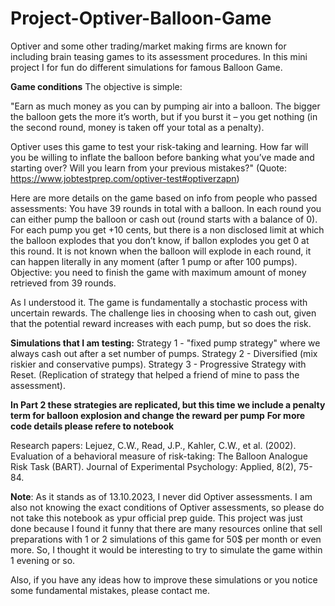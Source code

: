 # Project-Optiver-Balloon-Game
Optiver and some other trading/market making firms are known for including brain teasing games to its assessment procedures. In this mini project I for fun do different simulations for famous Balloon Game.

**Game conditions**
The objective is simple:

"Earn as much money as you can by pumping air into a balloon.
The bigger the balloon gets the more it’s worth, but if you burst it – you get nothing (in the second round, money is taken off your total as a penalty).

Optiver uses this game to test your risk-taking and learning. How far will you be willing to inflate the balloon before banking what you’ve made and starting over? Will you learn from your previous mistakes?" (Quote: https://www.jobtestprep.com/optiver-test#optiverzapn)

Here are more details on the game based on info from people who passed assessments: You have 39 rounds in total with a balloon. In each round you can either pump the balloon or cash out (round starts with a balance of 0). For each pump you get +10 cents, but there is a non disclosed limit at which the balloon explodes that you don’t know, if ballon explodes you get 0 at this round. It is not known when the balloon will explode in each round, it can happen literally in any moment (after 1 pump or after 100 pumps). Objective: you need to finish the game with maximum amount of money retrieved from 39 rounds.

As I understood it. The game is fundamentally a stochastic process with uncertain rewards. The challenge lies in choosing when to cash out, given that the potential reward increases with each pump, but so does the risk.

**Simulations that I am testing:**
Strategy 1 - "fixed pump strategy" where we always cash out after a set number of pumps.
Strategy 2 - Diversified (mix riskier and conservative pumps).
Strategy 3 - Progressive Strategy with Reset. (Replication of strategy that helped a friend of mine to pass the assessment).

**In Part 2 these strategies are replicated, but this time we include a penalty term for balloon explosion and change the reward per pump**
**For more code details please refere to notebook**

Research papers: Lejuez, C.W., Read, J.P., Kahler, C.W., et al. (2002). Evaluation of a behavioral measure of risk-taking: The Balloon Analogue Risk Task (BART). Journal of Experimental Psychology: Applied, 8(2), 75-84.

**Note**: As it stands as of 13.10.2023, I never did Optiver assessments. I am also not knowing the exact conditions of Optiver assessments, so please do not take this notebook as ypur official prep guide. This project was just done because I found it funny that there are many resources online that sell preparations with 1 or 2 simulations of this game for 50$ per month or even more. So, I thought it would be interesting to try to simulate the game within 1 evening or so.

Also, if you have any ideas how to improve these simulations or you notice some fundamental mistakes, please contact me.
